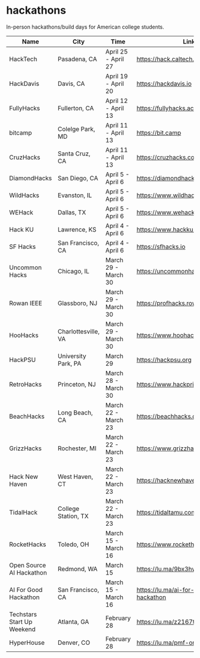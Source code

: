 # hackathons

In-person hackathons/build days for American college students.

| Name       | City       | Time              | Link                           |
|------------|------------|-------------------|--------------------------------|
| HackTech | Pasadena, CA | April 25 - April 27 | https://hack.caltech.edu |
| HackDavis | Davis, CA | April 19 - April 20 | https://hackdavis.io |
| FullyHacks | Fullerton, CA  | April 12 - April 13 | https://fullyhacks.acmcsuf.com |
| bitcamp | Colelge Park, MD | April 11 - April 13 | https://bit.camp |
| CruzHacks | Santa Cruz, CA | April 11 - April 13 | https://cruzhacks.com |
| DiamondHacks | San Diego, CA | April 5 - April 6 | https://diamondhacks.acmucsd.com |
| WildHacks | Evanston, IL | April 5 - April 6 | https://www.wildhacks.net |
| WEHack | Dallas, TX | April 5 - April 6 | https://www.wehackutd.com |
| Hack KU | Lawrence, KS | April 4 - April 6 | https://www.hackku.org |
| SF Hacks | San Francisco, CA | April 4 - April 6 | https://sfhacks.io |
| Uncommon Hacks | Chicago, IL | March 29 - March 30 | https://uncommonhacks.com |
| Rowan IEEE | Glassboro, NJ | March 29 - March 30 | https://profhacks.rowanieee.org |
| HooHacks | Charlottesville, VA | March 29 - March 30 | https://www.hoohacks.io |
| HackPSU | University Park, PA | March 29 | https://hackpsu.org |
| RetroHacks | Princeton, NJ | March 28 - March 30 | https://www.hackprinceton.com |
| BeachHacks | Long Beach, CA | March 22 - March 23       | https://beachhacks.com         |
| GrizzHacks | Rochester, MI | March 22 - March 23 | https://www.grizzhacks.org |
| Hack New Haven | West Haven, CT | March 22 - March 23 | https://hacknewhaven.newhaven.edu |
| TidalHack | College Station, TX | March 22 - March 23 | https://tidaltamu.com |
| RocketHacks | Toledo, OH | March 15 - March 16 | https://www.rockethacks.org |
| Open Source AI Hackathon | Redmond, WA | March 15 | https://lu.ma/9bx3hw3v |
| AI For Good Hackathon | San Francisco, CA | March 15 - March 16 | https://lu.ma/ai-for-good-hackathon |
| Techstars Start Up Weekend | Atlanta, GA | February 28 | https://lu.ma/z2167txu |
| HyperHouse | Denver, CO | February 28 | https://lu.ma/pmf-or-die |
